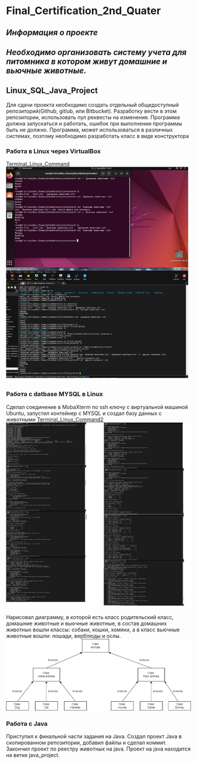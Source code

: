 # **Final_Certification_2nd_Quater**

## *Информация о проекте* 
## *Необходимо организовать систему учета для питомника в котором*  *живут домашние и вьючные животные.*

## Linux_SQL_Java_Project

Для сдачи проекта необходимо создать отдельный общедоступный
репозиторий(Github, gitlub, или Bitbucket). Разработку вести в этом
репозитории, использовать пул реквесты на изменения. Программа должна запускаться и работать, ошибок при выполнении программы быть не должно. Программа, может использоваться в различных системах, поэтому необходимо разработать класс в виде конструктора

### Работа в Linux через VirtualBox
[Terminal_Linux_Command](Linux_Terminal.txt)
![Terminal_Linux](Linux.jpg)

### Работа с datbase MYSQL в Linux
Сделал соединение в MobaXterm по ssh ключу c виртуальной машиной Ubuntu, запустил контейнер с MYSQL и создал базу данных с животными
[Terminal_Linux_Command2](MYSQL_DB.txt)
![Terminal_Linux](Linux_SQL.jpg)

Нарисовал диаграмму, в которой есть класс родительский класс, домашние животные и вьючные животные, в состав домашних животных вошли классы: собаки, кошки, хомяки, а в класс вьючные животные
вошли: лошади, верблюды и ослы.
![Diagramma](attestation.png)

### Работа с Java
Приступил к финальной части задания на Java.
Создал проект Java в скопированном репозитории, добавил файлы и сделал коммит.
Закончил проект по реестру животных на java. 
Проект на java находится на ветке java_project.